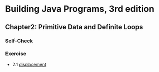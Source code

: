 # Building Java Programs, 3rd edition

## Chapter2: Primitive Data and Definite Loops

### Self-Check

### Exercise
* 2.1  [displacement](displacement.java)
